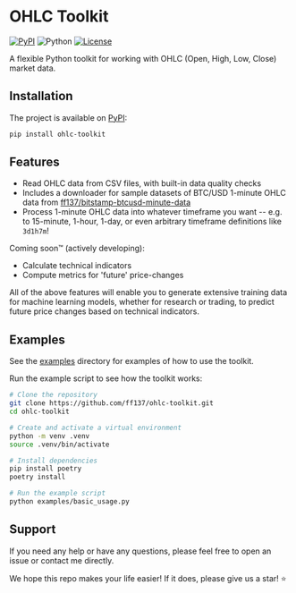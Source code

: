 # OHLC Toolkit

[![PyPI](https://img.shields.io/pypi/v/ohlc-toolkit)](https://pypi.org/project/ohlc-toolkit/)
![Python](https://img.shields.io/badge/python-3.12-blue.svg)
[![License](https://img.shields.io/badge/License-MIT-blue.svg)](https://opensource.org/license/MIT)

A flexible Python toolkit for working with OHLC (Open, High, Low, Close) market data.

## Installation

The project is available on [PyPI](https://pypi.org/project/ohlc-toolkit/):

```bash
pip install ohlc-toolkit
```

## Features

- Read OHLC data from CSV files, with built-in data quality checks
- Includes a downloader for sample datasets of BTC/USD 1-minute OHLC data from [ff137/bitstamp-btcusd-minute-data](https://github.com/ff137/bitstamp-btcusd-minute-data)
- Process 1-minute OHLC data into whatever timeframe you want -- e.g. to 15-minute, 1-hour, 1-day,
  or even arbitrary timeframe definitions like `3d1h7m`!

Coming soon™️ (actively developing):

- Calculate technical indicators
- Compute metrics for 'future' price-changes

All of the above features will enable you to generate extensive training data for machine learning models, whether for research or trading, to predict future price changes based on technical indicators.

## Examples

See the [examples](examples/README.md) directory for examples of how to use the toolkit.

Run the example script to see how the toolkit works:

```bash
# Clone the repository
git clone https://github.com/ff137/ohlc-toolkit.git
cd ohlc-toolkit

# Create and activate a virtual environment
python -m venv .venv
source .venv/bin/activate

# Install dependencies
pip install poetry
poetry install

# Run the example script
python examples/basic_usage.py
```

## Support

If you need any help or have any questions, please feel free to open an issue or contact me directly.

We hope this repo makes your life easier! If it does, please give us a star! ⭐
